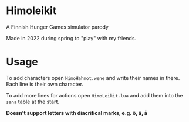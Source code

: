 # Himoleikit
A Finnish Hunger Games simulator parody

Made in 2022 during spring to "play" with my friends.

# Usage
To add characters open `HimoHahmot.wene` and write their names in there. Each line is their own character.

To add more lines for actions open `HimoLeikit.lua` and add them into the `sana` table at the start.

**Doesn't support letters with diacritical marks, e.g. ö, ä, å**
